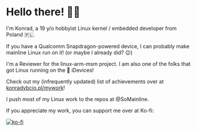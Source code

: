 # Hello there! 👋🏻

I'm Konrad, a 19 y/o hobbyist Linux kernel / embedded developer from Poland 🇵🇱.

If you have a Qualcomm Snapdragon-powered device, I can probably make mainline Linux run on it! (or maybe I already did? 😉)

I'm a Reviewer for the linux-arm-msm project. I am also one of the folks that got Linux running on the 🍎 iDevices!

Check out my (infrequently updated) list of achievements over at [konradybcio.pl/mywork](https://konradybcio.pl/mywork)!

I push most of my Linux work to the repos at @SoMainline.

If you appreciate my work, you can support me over at Ko-fi:

[![ko-fi](https://ko-fi.com/img/githubbutton_sm.svg)](https://ko-fi.com/C0C2FNZ3O)
